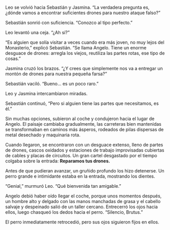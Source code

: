 Leo se volvió hacia Sebastián y Jasmina. “La verdadera pregunta es, ¿dónde vamos a encontrar suficientes drones para nuestro ataque falso?”

Sebastián sonrió con suficiencia. “Conozco al tipo perfecto.”

Leo levantó una ceja. “¿Ah sí?”

“Es alguien que solía visitar a veces cuando era más joven, no muy lejos del Monasterio,” explicó Sebastián. “Se llama Angelo. Tiene un enorme desguace de drones: arregla los viejos, reutiliza las partes rotas, ese tipo de cosas.”

Jasmina cruzó los brazos. “¿Y crees que simplemente nos va a entregar un montón de drones para nuestra pequeña farsa?”

Sebastián vaciló. “Bueno... es un poco raro.”

Leo y Jasmina intercambiaron miradas.

Sebastián continuó, “Pero si alguien tiene las partes que necesitamos, es él.”

Sin muchas opciones, subieron al coche y condujeron hacia el lugar de Angelo. El paisaje cambiaba gradualmente, las carreteras bien mantenidas se transformaban en caminos más ásperos, rodeados de pilas dispersas de metal desechado y maquinaria rota.

Cuando llegaron, se encontraron con un desguace extenso, lleno de partes de drones, cascos oxidados y estaciones de trabajo improvisadas cubiertas de cables y placas de circuitos. Un gran cartel desgastado por el tiempo colgaba sobre la entrada: **Reparamos tus drones.**

Antes de que pudieran avanzar, un gruñido profundo los hizo detenerse. Un perro grande e intimidante estaba en la entrada, mostrando los dientes.

“Genial,” murmuró Leo. “Qué bienvenida tan amigable.”

Angelo debió haber oído llegar el coche, porque unos momentos después, un hombre alto y delgado con las manos manchadas de grasa y el cabello salvaje y despeinado salió de un taller cercano. Entrecerró los ojos hacia ellos, luego chasqueó los dedos hacia el perro. “Silencio, Brutus.”

El perro inmediatamente retrocedió, pero sus ojos siguieron fijos en ellos.